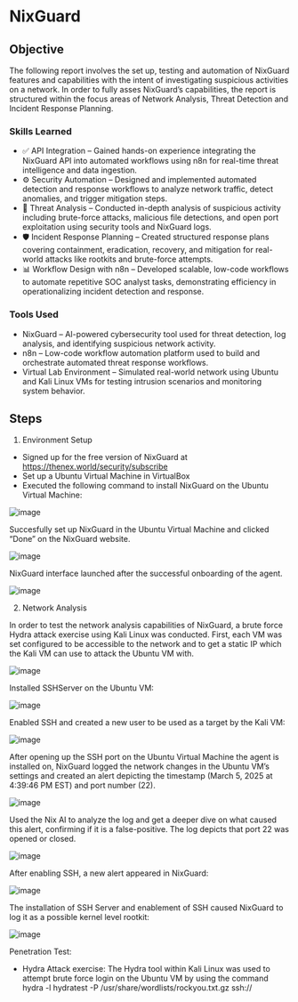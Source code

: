 # NixGuard

## Objective

The following report involves the set up, testing and automation of NixGuard features and capabilities with the intent of investigating suspicious activities on a network. In order to fully asses NixGuard’s capabilities, the report is structured within the focus areas of Network Analysis, Threat Detection and Incident Response Planning.

### Skills Learned

- ✅ API Integration – Gained hands-on experience integrating the NixGuard API into automated workflows using n8n for real-time threat intelligence and data ingestion.
- ⚙️ Security Automation – Designed and implemented automated detection and response workflows to analyze network traffic, detect anomalies, and trigger mitigation steps.
- 🧠 Threat Analysis – Conducted in-depth analysis of suspicious activity including brute-force attacks, malicious file detections, and open port exploitation using security tools and NixGuard logs.
- 🛡️ Incident Response Planning – Created structured response plans covering containment, eradication, recovery, and mitigation for real-world attacks like rootkits and brute-force attempts.
- 📊 Workflow Design with n8n – Developed scalable, low-code workflows to automate repetitive SOC analyst tasks, demonstrating efficiency in operationalizing incident detection and response.

### Tools Used

- NixGuard – AI-powered cybersecurity tool used for threat detection, log analysis, and identifying suspicious network activity.
- n8n – Low-code workflow automation platform used to build and orchestrate automated threat response workflows.
- Virtual Lab Environment – Simulated real-world network using Ubuntu and Kali Linux VMs for testing intrusion scenarios and monitoring system behavior.

## Steps
1. Environment Setup
-	Signed up for the free version of NixGuard at https://thenex.world/security/subscribe
-	Set up a Ubuntu Virtual Machine in VirtualBox
-	Executed the following command to install NixGuard on the Ubuntu Virtual Machine:

![image](https://github.com/user-attachments/assets/984a5dd0-5e08-4db6-8b13-84f8b7c8f4a6)

Succesfully set up NixGuard in the Ubuntu Virtual Machine and clicked “Done” on the NixGuard website.

![image](https://github.com/user-attachments/assets/2a2b4870-a36b-4092-bf34-2692a9770076)

NixGuard interface launched after the successful onboarding of the agent.

![image](https://github.com/user-attachments/assets/0bf92f28-0e14-42ce-b74c-0f1f83b14ad9)

2. Network Analysis

In order to test the network analysis capabilities of NixGuard, a brute force Hydra attack exercise using Kali Linux was conducted. First, each VM was set configured to be accessible to the network and to get a static IP which the Kali VM can use to attack the Ubuntu VM with.

![image](https://github.com/user-attachments/assets/e39593d6-d332-46da-bfdb-481e675ff6c6)

Installed SSHServer on the Ubuntu VM:

![image](https://github.com/user-attachments/assets/f7596f69-c94c-4c85-9e5f-c0fd58e6bf49)

Enabled SSH and created a new user to be used as a target by the Kali VM:

![image](https://github.com/user-attachments/assets/046a2b3c-36e7-47d0-b9e4-84df6fd2bec2)

After opening up the SSH port on the Ubuntu Virtual Machine the agent is installed on, NixGuard logged the network changes in the Ubuntu VM’s settings and created an alert depicting the timestamp (March 5, 2025 at 4:39:46 PM EST) and port number (22).

![image](https://github.com/user-attachments/assets/c8122044-3023-43a0-8934-c9ffe38e1361)

Used the Nix AI to analyze the log and get a deeper dive on what caused this alert, confirming if it is a false-positive. The log depicts that port 22 was opened or closed.

![image](https://github.com/user-attachments/assets/eb2b4997-591b-4c3a-affc-1a48e65f4271)

After enabling SSH, a new alert appeared in NixGuard:

![image](https://github.com/user-attachments/assets/152bf315-3e84-4ad4-9ad8-578277c8c894)

The installation of SSH Server and enablement of SSH caused NixGuard to log it as a possible kernel level rootkit:

![image](https://github.com/user-attachments/assets/a96862eb-a824-4c69-9438-3c3c6625ae7c)

Penetration Test:
-	Hydra Attack exercise: The Hydra tool within Kali Linux was used to attempt brute force login on the Ubuntu VM by using the command hydra -l hydratest -P /usr/share/wordlists/rockyou.txt.gz ssh://<target IP>
